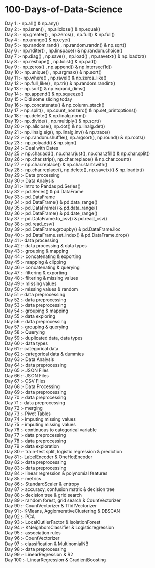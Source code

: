 # 100-Days-of-Data-Science

Day 1 :- np.all() & np.any()  <br>
Day 2 :- np.isnan() , np.allclose() & np.equal()<br>
Day 3 :- np.greater() , np.zeros() , np.full() & np.full()<br>
Day 4 :- np.arange() & np.eye()<br>
Day 5 :- np.random.rand() , np.random.randn() & np.sqrt()<br>
Day 6 :- np.nditer() , np.linspace() & np.random.choice()<br>
Day 7 :- np.diag() , np.save() , np.load() , np.savetxt() & np.loadtxt()<br>
Day 8 :- np.reshape() , np.tolist() & np.pad()<br>
Day 9 :- np.zeros() , np.append() & np.intersect1d()<br>
Day 10 :- np.unique() , np.argmax() & np.sort()<br>
Day 11 :- np.where() , np.ravel() & np.zeros_like()<br>
Day 12 :- np.full_like() , np.tri() & np.random.randint()<br>
Day 13 :- np.sort() & np.expand_dims()<br>
Day 14 :- np.append() & np.squeeze()<br>
Day 15 :- Did some slicing today<br>
Day 16 :- np.concatenate() & np.column_stack()<br>
Day 17 :- np.split() , np.count_nonzero() & np.set_printoptions()<br>
Day 18 :- np.delete() & np.linalg.norm()<br>
Day 19 :- np.divide() , np.multiply() & np.sqrt()<br>
Day 20 :- np.allclose(), np.dot() & np.linalg.det()<br>
Day 21 :- np.linalg.eig(), np.linalg.inv() & np.trace()<br>
Day 22 :- np.random.shuffle(), np.argsort(), np.round() & np.roots()<br>
Day 23 :- np.polyadd() & np.sign()<br>
Day 24 :- Deal with Dates <br>
Day 25 :- np.char.add(), np.char.rjust(), np.char.zfill() & np.char.split()<br>
Day 26 :- np.char.strip(), np.char.replace() & np.char.count()<br>
Day 27 :- np.char.replace() & np.char.startswith()<br>
Day 28 :- np.char.replace(), np.delete(), np.savetxt() & np.loadtxt()<br>
Day 29 :- Data processing<br>
Day 30 :- Data Analysis<br>
Day 31 :- Intro to Pandas pd.Series()<br>
Day 32 :- pd.Series() & pd.DataFrame<br>
Day 33 :- pd.DataFrame<br>
Day 34 :- pd.DataFrame() & pd.data_range()<br>
Day 35 :- pd.DataFrame() & pd.data_range()<br>
Day 36 :- pd.DataFrame() & pd.date_range()<br>
Day 37 :- pd.DataFrame.to_csv() & pd.read_csv()<br>
Day 38 :- pd.read_csv()<br>
Day 39 :- pd.DataFrame.groupby() & pd.DataFrame.iloc<br>
Day 40 :- pd.DataFrame.set_index() & pd.DataFrame.drop()<br>
Day 41 :- data processing<br>
Day 42 :- data processing & data types<br>
Day 43 :- grouping & mapping<br>
Day 44 :- concatenating & exporting<br>
Day 45 :- mapping & clipping<br>
Day 46 :- concatenating & querying<br>
Day 47 :- filtering & exporting<br>
Day 48 :- filtering & missing values<br>
Day 49 :- missing values<br>
Day 50 :- missing values & random<br>
Day 51 :- data preprocessing<br>
Day 52 :- data preprocessing<br>
Day 53 :- data preprocessing<br>
Day 54 :- grouping & mapping<br>
Day 55 :- data exploring<br>
Day 56 :- data preprocessing<br>
Day 57 :- grouping & querying<br>
Day 58 :- Querying<br>
Day 59 :- duplicated data, data types<br>
Day 60 :- data types<br>
Day 61 :- categorical data<br>
Day 62 :- categorical data & dummies<br>
Day 63 :- Data Analysis<br>
Day 64 :- data preprocessing<br>
Day 65 :- JSON Files<br>
Day 66 :- JSON Files<br>
Day 67 :- CSV Files<br>
Day 68 :- Data Processing<br>
Day 69 :- data preprocessing<br>
Day 70 :- data preprocessing<br>
Day 71 :- data preprocessing<br>
Day 72 :- merging<br>
Day 73 :- Pivot Tables<br>
Day 74 :- imputing missing values<br>
Day 75 :- imputing missing values<br>
Day 76 :- continuous to categorical variable<br>
Day 77 :- data preprocessing<br>
Day 78 :- data preprocessing<br>
Day 79 :- data exploration<br>
Day 80 :- train-test split, logistic regression & prediction<br>
Day 81 :- LabelEncoder & OneHotEncoder<br>
Day 82 :- data preprocessing<br>
Day 83 :- data preprocessing<br>
Day 84 :- linear regression & polynomial features<br>
Day 85 :- metrics<br>
Day 86 :- StandardScaler & entropy<br>
Day 87 :- accuracy, confusion matrix & decision tree<br>
Day 88 :- decision tree & grid search<br>
Day 89 :- random forest, grid search & CountVectorizer<br>
Day 90 :- CountVectorizer & TfidfVectorizer<br>
Day 91 :- KMeans, AgglomerativeClustering & DBSCAN<br>
Day 92 :- PCA<br>
Day 93 :- LocalOutlierFactor & IsolationForest<br>
Day 94 :- KNeighborsClassifier & Logisticregression<br>
Day 95 :- association rules<br>
Day 96 :- CountVectorizer<br>
Day 97 :- classification & MultinomialNB<br>
Day 98 :- data preprocessing<br>
Day 99 :- LinearRegression & R2<br>
Day 100 :- LinearRegression & GradientBoosting
